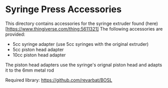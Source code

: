 # Syringe Press Accessories

This directory contains accessories for the syringe extruder found (here)[https://www.thingiverse.com/thing:5611321]
The following accessories are provided:
- 5cc syringe adapter (use 5cc syringes with the original extruder)
- 5cc piston head adapter
- 10cc piston head adapter

The piston head adapters use the syringe's orignal piston head and adapts it to the 6mm metal rod

Required library: https://github.com/revarbat/BOSL
